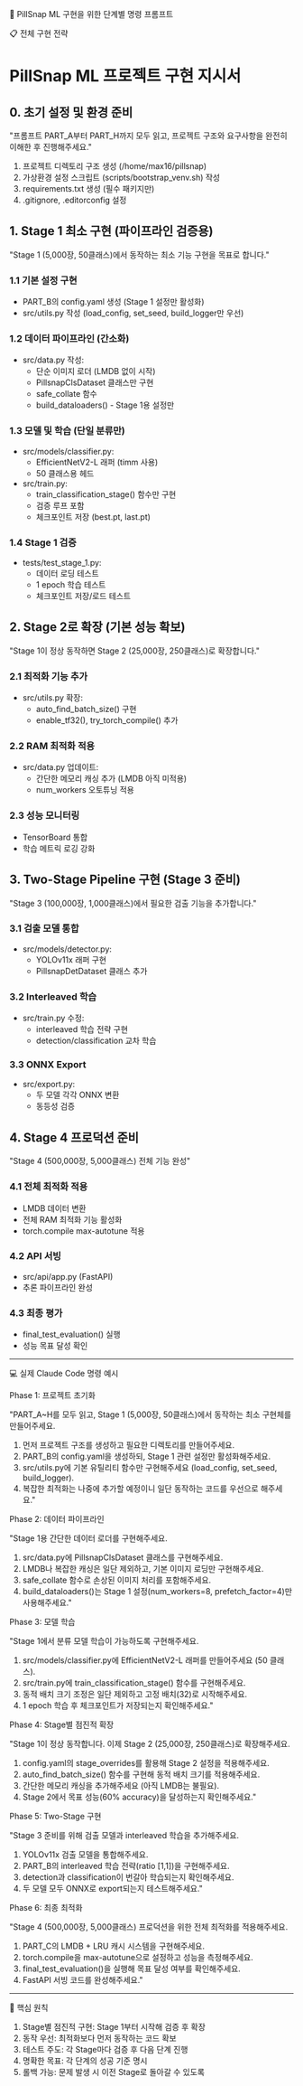  🎯 PillSnap ML 구현을 위한 단계별 명령 프롬프트

  📋 전체 구현 전략

  # PillSnap ML 프로젝트 구현 지시서

  ## 0. 초기 설정 및 환경 준비
  "프롬프트 PART_A부터 PART_H까지 모두 읽고, 프로젝트 구조와 요구사항을 완전히 이해한 후 진행해주세요."

  1. 프로젝트 디렉토리 구조 생성 (/home/max16/pillsnap)
  2. 가상환경 설정 스크립트 (scripts/bootstrap_venv.sh) 작성
  3. requirements.txt 생성 (필수 패키지만)
  4. .gitignore, .editorconfig 설정

  ## 1. Stage 1 최소 구현 (파이프라인 검증용)
  "Stage 1 (5,000장, 50클래스)에서 동작하는 최소 기능 구현을 목표로 합니다."

  ### 1.1 기본 설정 구현
  - PART_B의 config.yaml 생성 (Stage 1 설정만 활성화)
  - src/utils.py 작성 (load_config, set_seed, build_logger만 우선)

  ### 1.2 데이터 파이프라인 (간소화)
  - src/data.py 작성:
    - 단순 이미지 로더 (LMDB 없이 시작)
    - PillsnapClsDataset 클래스만 구현
    - safe_collate 함수
    - build_dataloaders() - Stage 1용 설정만

  ### 1.3 모델 및 학습 (단일 분류만)
  - src/models/classifier.py:
    - EfficientNetV2-L 래퍼 (timm 사용)
    - 50 클래스용 헤드
  - src/train.py:
    - train_classification_stage() 함수만 구현
    - 검증 루프 포함
    - 체크포인트 저장 (best.pt, last.pt)

  ### 1.4 Stage 1 검증
  - tests/test_stage_1.py:
    - 데이터 로딩 테스트
    - 1 epoch 학습 테스트
    - 체크포인트 저장/로드 테스트

  ## 2. Stage 2로 확장 (기본 성능 확보)
  "Stage 1이 정상 동작하면 Stage 2 (25,000장, 250클래스)로 확장합니다."

  ### 2.1 최적화 기능 추가
  - src/utils.py 확장:
    - auto_find_batch_size() 구현
    - enable_tf32(), try_torch_compile() 추가
    
  ### 2.2 RAM 최적화 적용
  - src/data.py 업데이트:
    - 간단한 메모리 캐싱 추가 (LMDB 아직 미적용)
    - num_workers 오토튜닝 적용

  ### 2.3 성능 모니터링
  - TensorBoard 통합
  - 학습 메트릭 로깅 강화

  ## 3. Two-Stage Pipeline 구현 (Stage 3 준비)
  "Stage 3 (100,000장, 1,000클래스)에서 필요한 검출 기능을 추가합니다."

  ### 3.1 검출 모델 통합
  - src/models/detector.py:
    - YOLOv11x 래퍼 구현
    - PillsnapDetDataset 클래스 추가

  ### 3.2 Interleaved 학습
  - src/train.py 수정:
    - interleaved 학습 전략 구현
    - detection/classification 교차 학습

  ### 3.3 ONNX Export
  - src/export.py:
    - 두 모델 각각 ONNX 변환
    - 동등성 검증

  ## 4. Stage 4 프로덕션 준비
  "Stage 4 (500,000장, 5,000클래스) 전체 기능 완성"

  ### 4.1 전체 최적화 적용
  - LMDB 데이터 변환
  - 전체 RAM 최적화 기능 활성화
  - torch.compile max-autotune 적용

  ### 4.2 API 서빙
  - src/api/app.py (FastAPI)
  - 추론 파이프라인 완성

  ### 4.3 최종 평가
  - final_test_evaluation() 실행
  - 성능 목표 달성 확인

  ---
  💻 실제 Claude Code 명령 예시

  Phase 1: 프로젝트 초기화

  "PART_A~H를 모두 읽고, Stage 1 (5,000장, 50클래스)에서 동작하는 최소 구현체를 만들어주세요.

  1. 먼저 프로젝트 구조를 생성하고 필요한 디렉토리를 만들어주세요.
  2. PART_B의 config.yaml을 생성하되, Stage 1 관련 설정만 활성화해주세요.
  3. src/utils.py에 기본 유틸리티 함수만 구현해주세요 (load_config, set_seed, build_logger).
  4. 복잡한 최적화는 나중에 추가할 예정이니 일단 동작하는 코드를 우선으로 해주세요."

  Phase 2: 데이터 파이프라인

  "Stage 1용 간단한 데이터 로더를 구현해주세요.

  1. src/data.py에 PillsnapClsDataset 클래스를 구현해주세요.
  2. LMDB나 복잡한 캐싱은 일단 제외하고, 기본 이미지 로딩만 구현해주세요.
  3. safe_collate 함수로 손상된 이미지 처리를 포함해주세요.
  4. build_dataloaders()는 Stage 1 설정(num_workers=8, prefetch_factor=4)만 사용해주세요."

  Phase 3: 모델 학습

  "Stage 1에서 분류 모델 학습이 가능하도록 구현해주세요.

  1. src/models/classifier.py에 EfficientNetV2-L 래퍼를 만들어주세요 (50 클래스).
  2. src/train.py에 train_classification_stage() 함수를 구현해주세요.
  3. 동적 배치 크기 조정은 일단 제외하고 고정 배치(32)로 시작해주세요.
  4. 1 epoch 학습 후 체크포인트가 저장되는지 확인해주세요."

  Phase 4: Stage별 점진적 확장

  "Stage 1이 정상 동작합니다. 이제 Stage 2 (25,000장, 250클래스)로 확장해주세요.

  1. config.yaml의 stage_overrides를 활용해 Stage 2 설정을 적용해주세요.
  2. auto_find_batch_size() 함수를 구현해 동적 배치 크기를 적용해주세요.
  3. 간단한 메모리 캐싱을 추가해주세요 (아직 LMDB는 불필요).
  4. Stage 2에서 목표 성능(60% accuracy)을 달성하는지 확인해주세요."

  Phase 5: Two-Stage 구현

  "Stage 3 준비를 위해 검출 모델과 interleaved 학습을 추가해주세요.

  1. YOLOv11x 검출 모델을 통합해주세요.
  2. PART_B의 interleaved 학습 전략(ratio [1,1])을 구현해주세요.
  3. detection과 classification이 번갈아 학습되는지 확인해주세요.
  4. 두 모델 모두 ONNX로 export되는지 테스트해주세요."

  Phase 6: 최종 최적화

  "Stage 4 (500,000장, 5,000클래스) 프로덕션을 위한 전체 최적화를 적용해주세요.

  1. PART_C의 LMDB + LRU 캐시 시스템을 구현해주세요.
  2. torch.compile을 max-autotune으로 설정하고 성능을 측정해주세요.
  3. final_test_evaluation()을 실행해 목표 달성 여부를 확인해주세요.
  4. FastAPI 서빙 코드를 완성해주세요."

  ---
  🎯 핵심 원칙

  1. Stage별 점진적 구현: Stage 1부터 시작해 검증 후 확장
  2. 동작 우선: 최적화보다 먼저 동작하는 코드 확보
  3. 테스트 주도: 각 Stage마다 검증 후 다음 단계 진행
  4. 명확한 목표: 각 단계의 성공 기준 명시
  5. 롤백 가능: 문제 발생 시 이전 Stage로 돌아갈 수 있도록